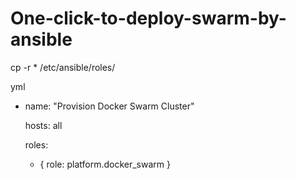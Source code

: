 # One-click-to-deploy-swarm-by-ansible
cp -r * /etc/ansible/roles/


yml
- name: "Provision Docker Swarm Cluster"

  hosts: all

  roles:
    - { role: platform.docker_swarm }
